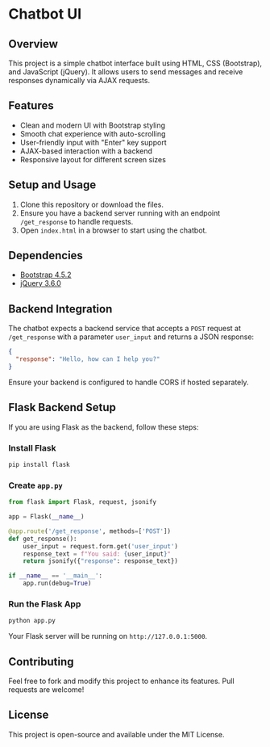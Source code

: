 # Chatbot UI

## Overview
This project is a simple chatbot interface built using HTML, CSS (Bootstrap), and JavaScript (jQuery). It allows users to send messages and receive responses dynamically via AJAX requests.

## Features
- Clean and modern UI with Bootstrap styling
- Smooth chat experience with auto-scrolling
- User-friendly input with "Enter" key support
- AJAX-based interaction with a backend
- Responsive layout for different screen sizes

## Setup and Usage
1. Clone this repository or download the files.
2. Ensure you have a backend server running with an endpoint `/get_response` to handle requests.
3. Open `index.html` in a browser to start using the chatbot.

## Dependencies
- [Bootstrap 4.5.2](https://getbootstrap.com/)
- [jQuery 3.6.0](https://jquery.com/)

## Backend Integration
The chatbot expects a backend service that accepts a `POST` request at `/get_response` with a parameter `user_input` and returns a JSON response:
```json
{
  "response": "Hello, how can I help you?"
}
```
Ensure your backend is configured to handle CORS if hosted separately.

## Flask Backend Setup
If you are using Flask as the backend, follow these steps:

### Install Flask
```bash
pip install flask
```

### Create `app.py`
```python
from flask import Flask, request, jsonify

app = Flask(__name__)

@app.route('/get_response', methods=['POST'])
def get_response():
    user_input = request.form.get('user_input')
    response_text = f"You said: {user_input}"
    return jsonify({"response": response_text})

if __name__ == '__main__':
    app.run(debug=True)
```

### Run the Flask App
```bash
python app.py
```
Your Flask server will be running on `http://127.0.0.1:5000`.

## Contributing
Feel free to fork and modify this project to enhance its features. Pull requests are welcome!

## License
This project is open-source and available under the MIT License.

